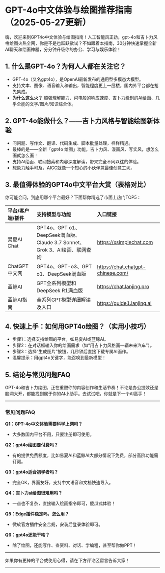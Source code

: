 # **GPT-4o中文体验与绘图推荐指南**（2025-05-27更新）

嗨，欢迎来到GPT4o中文体验与绘图指南！人工智能风正劲，gpt-4o和吉卜力风格绘图火热全网，你是不是也跃跃欲试？不如跟着本指南，30分钟快速掌握全新AI聊天和绘画神器，分分钟升级你的办公、学习与娱乐体验！

## **1. 什么是GPT-4o？为何人人都在关注它？**

- GPT-4o（又名gpt4o），是OpenAI最新发布的通用型多模态大模型。
- 支持文本、图像、语音输入和输出，智能程度更上一层楼，国内外平台都在抢先集成。
- **为什么这么火？** 超强理解能力、闪电般的响应速度、吉卜力级别的AI绘画、几乎全能的文字/图片/知识综合体。

## **2. GPT-4o能做什么？——吉卜力风格与智能绘图新体验**

- 问问题、写作文、翻译、代码生成、脚本批量处理，样样精通。
- 最棒的是——全新「gpt4o 绘图」功能，吉卜力风、漫画风、写实风，想怎么画就怎么画！
- 支持AI绘画、联网搜索和内容深度解读，带来完全不同以往的体验。
- 想象力触手可及，AIGC就像一个知心的小伙伴兼最佳创意工坊。

## **3. 最值得体验的GPT4o中文平台大赏（表格对比）**

你可能会问，到底用哪个平台最好？下面帮你精选了市面上热门TOP5：

| 平台/客户端/插件 | 支持模型与功能 | 入口链接 |
|:-----------------|:-------------------------------------------------------------|:----------------------------------------------------------------------------------------------------------------------------------|
| 易夏AI Chat      | GPT4o、GPT o1、DeepSeek满血版、Claude 3.7 Sonnet、Grok 3、AI绘画、联网查询          | https://xsimplechat.com                                                                |
| ChatGPT中文网     | GPT4o、GPT-o3、GPT o1、DeepSeek满血版                      | https://chat.chatgpt-chinese.com/                                                      |
| 蓝鲸AI           | GPT全系列模型和DeepSeek R1满血版                          | https://chat.lanjing.pro                                                               |
| 蓝鲸AI指南      | 全系列GPT模型详细解读及入口                                | https://guide1.lanjing.ai                                                              |

## **4. 快速上手：如何用GPT4o绘图？（实用小技巧）**

- 步骤1：选择支持绘图的平台，如易夏AI或蓝鲸AI。
- 步骤2：在对话框输入你的绘画需求（如“用吉卜力风格画一辆未来汽车”）。
- 步骤3：选择“生成图片”按钮，几秒钟后直接下载专属AI画作。
- 温馨提示：用gpt4o关键字，能召唤到最新模型！

## **5. 结论与常见问题FAQ**

GPT-4o和吉卜力绘图，正在重塑你的内容创作和生活节奏！不论是办公提效还是脑洞大开，都能找到属于你的AI小助手。去试试吧，你就是下一个AI高手！

---

### **常见问题FAQ**

**Q1：GPT-4o中文体验需要科学上网吗？**
- 大多数国内平台不用，只要注册即可使用。

**Q2：gpt4o绘图要付费吗？**
- 有的提供免费额度，比如易夏AI和蓝鲸AI大部分情况下免费，部分高阶功能需订阅。

**Q3：gpt4o适合初学者吗？**
- 完全OK，界面友好，支持中文语音和文档快速导入。

**Q4：吉卜力ai绘图很难用吗？**
- 一点也不复杂，直接输入绘画指令即可，傻瓜式体验！

**Q5：Edge插件稳定吗，怎么用？**
- 微软官方插件安全合规，安装后登录体验即可。

**Q6：gpt4o还能干啥？**
- 除了绘图，还能写作、查资料、对话、学编程，甚至帮你做PPT！

---

如果你有更棒的平台或使用心得，请在下方评论区留言告诉大家！

---
